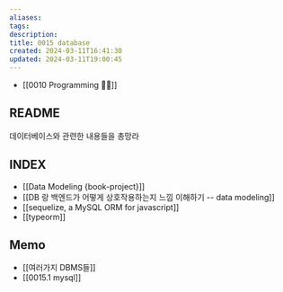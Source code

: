 ```yaml
---
aliases: 
tags: 
description:
title: 0015 database
created: 2024-03-11T16:41:30
updated: 2024-03-11T19:00:45
---
```

- [[0010 Programming 👩‍💻]]

## README

데이터베이스와 관련한 내용들을 총망라

## INDEX

- [[Data Modeling {book-project}]]
- [[DB 랑 백엔드가 어떻게 상호작용하는지 느낌 이해하기 -- data modeling]]
- [[sequelize, a MySQL ORM for javascript]]
- [[typeorm]]

## Memo

- [[여러가지 DBMS들]]
- [[0015.1 mysql]]
